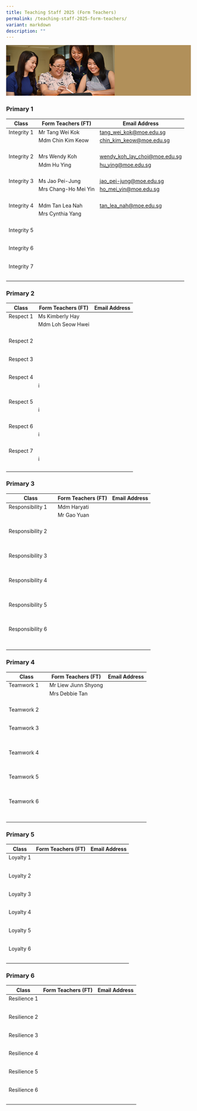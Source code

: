 ```yaml
---
title: Teaching Staff 2025 (Form Teachers)
permalink: /teaching-staff-2025-form-teachers/
variant: markdown
description: ""
---
```

![](/images/Website%20Banners%20Subpage/948x260%20masterhead%20-%20About%20Pei%20Hwa4.jpg)

### Primary 1

| Class | Form Teachers (FT) | Email Address |
| -------- | -------- | -------- |
| Integrity 1     | Mr Tang Wei Kok     | [tang_wei_kok@moe.edu.sg](tang_wei_kok@moe.edu.sg)     |
|     | Mdm Chin Kim Keow    | [chin_kim_keow@moe.edu.sg](chin_kim_keow@moe.edu.sg)  |
| <br> |   |
| Integrity 2     | Mrs Wendy Koh     | [wendy_koh_lay_choi@moe.edu.sg](wendy_koh_lay_choi@moe.edu.sg)     |
|     | Mdm Hu Ying    | [hu_ying@moe.edu.sg](hu_ying@moe.edu.sg)  |
| <br> |   | 
| Integrity 3     | Ms Jao Pei-Jung    | [jao_pei-jung@moe.edu.sg](jao_pei-jung@moe.edu.sg)    |
|     | Mrs Chang-Ho Mei Yin   | [ho_mei_yin@moe.edu.sg](ho_mei_yin@moe.edu.sg)  |
| <br> |   | 
| Integrity 4     | Mdm Tan Lea Nah    | [tan_lea_nah@moe.edu.sg](tan_lea_nah@moe.edu.sg)    |
|     | Mrs Cynthia Yang   |   |
| <br> |   | 
| Integrity 5     |     |     |
|     |   |   |
| <br> |   | 
| Integrity 6     |     |     |
|     |    |   |
| <br> |   | 
| Integrity 7     |     |     |
|     |    |   |
| <br> |   | 


### Primary 2
| Class | Form Teachers (FT) | Email Address |
| -------- | -------- | -------- |
| Respect 1     | Ms Kimberly Hay    |     |
|     |  Mdm Loh Seow Hwei  |   |
| <br> |   | 
| Respect 2     |     |     |
|     |    |   |
| <br> |   | 
| Respect 3     |     |     |
|     |    |   |
| <br> |   | 
| Respect 4     |     |     |
|     |  i  |   |
| <br> |   | 
| Respect 5     |     |     |
|     |  i  |   |
| <br> |   | 
| Respect 6     |     |     |
|     |  i  |   |
| <br> |   | 
| Respect 7     |     |     |
|     |  i  |   |
| <br> |   | 


### Primary 3
| Class | Form Teachers (FT) | Email Address |
| -------- | -------- | -------- |
| Responsibility 1     | Mdm Haryati    |     |
|     | Mr Gao Yuan   |   |
| <br> |   | 
| Responsibility 2 &nbsp; &nbsp; |  &nbsp;  | &nbsp; &nbsp; |
| &nbsp; &nbsp; | &nbsp; | &nbsp; |
| <br> | &nbsp; |
| Responsibility 3 &nbsp; &nbsp; |  &nbsp;  | &nbsp; &nbsp; |
| &nbsp; &nbsp; | &nbsp; | &nbsp; |
| <br> | &nbsp; |
| Responsibility 4 &nbsp; &nbsp; |  &nbsp;  | &nbsp; &nbsp; |
| &nbsp; &nbsp; | &nbsp; | &nbsp; |
| <br> | &nbsp; |
| Responsibility 5 &nbsp; &nbsp; |  &nbsp;  | &nbsp; &nbsp; |
| &nbsp; &nbsp; | &nbsp; | &nbsp; |
| <br> | &nbsp; |
| Responsibility 6 &nbsp; &nbsp; |  &nbsp;  | &nbsp; &nbsp; |
| &nbsp; &nbsp; | &nbsp; | &nbsp; |
| <br> | &nbsp; |

### Primary 4
| Class | Form Teachers (FT) | Email Address |
| -------- | -------- | -------- |
| Teamwork 1     | Mr Liew Jiunn Shyong     |     |
|     |  Mrs Debbie Tan  |   |
| <br> |   | 
| Teamwork 2     |      |     |
|     |   |   |
| <br> |   | 
| Teamwork 3 &nbsp; &nbsp; | &nbsp; &nbsp;  | &nbsp; &nbsp; |
| &nbsp; &nbsp; | &nbsp; | &nbsp; |
| <br> | &nbsp; |
| Teamwork 4 &nbsp; &nbsp; | &nbsp; &nbsp;  | &nbsp; &nbsp; |
| &nbsp; &nbsp; | &nbsp; | &nbsp; |
| <br> | &nbsp; |
| Teamwork 5&nbsp; &nbsp; | &nbsp; &nbsp;  | &nbsp; &nbsp; |
| &nbsp; &nbsp; | &nbsp; | &nbsp; |
| <br> | &nbsp; |
| Teamwork 6&nbsp; &nbsp; | &nbsp; &nbsp;  | &nbsp; &nbsp; |
| &nbsp; &nbsp; | &nbsp; | &nbsp; |
| <br> | &nbsp; |

### Primary 5
| Class | Form Teachers (FT) | Email Address |
| -------- | -------- | -------- |
| Loyalty 1     |     |     |
|     |    |   |
| <br> |   | 
| Loyalty 2    |     |     |
|     |    |   |
| <br> |   | 
| Loyalty 3     |     |     |
|     |    |   |
| <br> |   | 
| Loyalty 4    |     |     |
|     |    |   |
| <br> |   | 
| Loyalty 5     |     |     |
|     |    |   |
| <br> |   | 
| Loyalty 6     |     |     |
|     |    |   |
| <br> |   | 


### Primary 6
| Class | Form Teachers (FT) | Email Address |
| -------- | -------- | -------- |
| Resilience 1     |     |     |
|     |    |   |
| <br> |   |
| Resilience 2     |     |     |
|     |    |   |
| <br> |   |
| Resilience 3     |     |     |
|     |    |   |
| <br> |   |
| Resilience 4     |     |     |
|     |    |   |
| <br> |   |
| Resilience 5     |     |     |
|     |    |   |
| <br> |   |
| Resilience 6     |     |     |
|     |    |   |
| <br> |   |